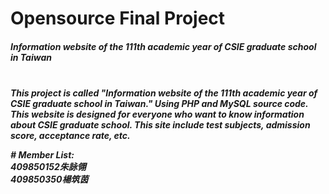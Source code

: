 # Opensource Final Project

<H5>Information website of the 111th academic year of CSIE graduate school in Taiwan<H5/><br/>
This project is called "Information website of the 111th academic year of CSIE graduate school in Taiwan." Using PHP and MySQL source code.
This website is designed for everyone who want to know information about CSIE graduate school.
This site include test subjects, admission score, acceptance rate, etc.



<B># Member List:<br/><B>
409850152朱詠翎<br/>
409850350楊筑茵
